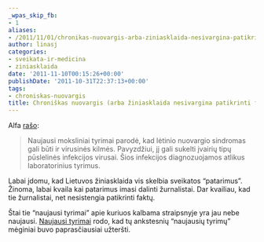 ```yaml
---
_wpas_skip_fb:
- 1
aliases:
- /2011/11/01/chronikas-nuovargis-arba-ziniasklaida-nesivargina-patikrinti-faktu/
author: linasj
categories:
- sveikata-ir-medicina
- ziniasklaida
date: '2011-11-10T00:15:26+00:00'
publishDate: '2011-10-31T22:37:13+00:00'
tags:
- chroniskas-nuovargis
title: Chroniškas nuovargis (arba žiniasklaida nesivargina patikrinti faktų)
---
```

Alfa [rašo](http://www.alfa.lt/straipsnis/12792673/Letinis.nuovargis.ispeja..laikas.sustoti=2011-10-31_12-38/):

> Naujausi moksliniai tyrimai parodė, kad lėtinio nuovargio sindromas gali būti ir virusinės kilmės. Pavyzdžiui, jį gali sukelti įvairių tipų pūslelinės infekcijos virusai. Šios infekcijos diagnozuojamos atlikus laboratorinius tyrimus.


Labai įdomu, kad Lietuvos žiniasklaida vis skelbia sveikatos “patarimus”. Žinoma, labai kvaila kai patarimus imasi dalinti žurnalistai. Dar kvailiau, kad tie žurnalistai, net nesistengia patikrinti faktų.

Štai tie “naujausi tyrimai” apie kuriuos kalbama straipsnyje yra jau nebe naujausi. [Naujausi tyrimai](http://pipeline.corante.com/archives/2011/06/06/xmrv_and_chronic_fatigue_down_for_more_than_the_third_time.php) rodo, kad tų ankstesnių “naujausių tyrimų” mėginiai buvo paprasčiausiai užteršti.
